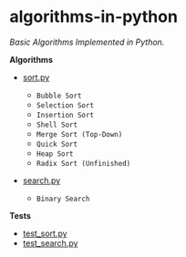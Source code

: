 # algorithms-in-python
*Basic Algorithms Implemented in Python.*

**Algorithms**
- [sort.py](https://github.com/yanzhenchao/python-algorithms/blob/master/sort_and_search.py)
  - `Bubble Sort`
  - `Selection Sort` 
  - `Insertion Sort`
  - `Shell Sort`
  - `Merge Sort (Top-Down)`
  - `Quick Sort`
  - `Heap Sort`
  - `Radix Sort (Unfinished)`
  
- [search.py](https://github.com/yanzhenchao/python-algorithms/blob/master/search.py)
  - `Binary Search`

**Tests**
- [test_sort.py](https://github.com/yanzhenchao/python-algorithms/blob/master/test_sort_and_search.py)
- [test_search.py](https://github.com/yanzhenchao/python-algorithms/blob/master/test_sort_and_search.py)
